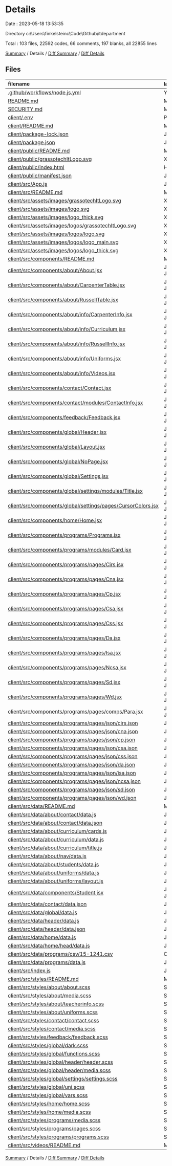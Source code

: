 # Details

Date : 2023-05-18 13:53:35

Directory c:\\Users\\finkelsteinc\\Code\\Github\\itdepartment

Total : 103 files,  22592 codes, 66 comments, 197 blanks, all 22855 lines

[Summary](results.md) / Details / [Diff Summary](diff.md) / [Diff Details](diff-details.md)

## Files
| filename | language | code | comment | blank | total |
| :--- | :--- | ---: | ---: | ---: | ---: |
| [.github/workflows/node.js.yml](/.github/workflows/node.js.yml) | YAML | 24 | 3 | 7 | 34 |
| [README.md](/README.md) | Markdown | 50 | 0 | 3 | 53 |
| [SECURITY.md](/SECURITY.md) | Markdown | 12 | 0 | 7 | 19 |
| [client/.env](/client/.env) | Properties | 1 | 0 | 0 | 1 |
| [client/README.md](/client/README.md) | Markdown | 3 | 0 | 1 | 4 |
| [client/package-lock.json](/client/package-lock.json) | JSON | 18,786 | 0 | 1 | 18,787 |
| [client/package.json](/client/package.json) | JSON | 57 | 0 | 1 | 58 |
| [client/public/README.md](/client/public/README.md) | Markdown | 5 | 0 | 0 | 5 |
| [client/public/grassotechItLogo.svg](/client/public/grassotechItLogo.svg) | XML | 9 | 0 | 1 | 10 |
| [client/public/index.html](/client/public/index.html) | HTML | 63 | 0 | 3 | 66 |
| [client/public/manifest.json](/client/public/manifest.json) | JSON | 20 | 0 | 1 | 21 |
| [client/src/App.js](/client/src/App.js) | JavaScript | 107 | 0 | 6 | 113 |
| [client/src/README.md](/client/src/README.md) | Markdown | 4 | 0 | 2 | 6 |
| [client/src/assets/images/grassotechItLogo.svg](/client/src/assets/images/grassotechItLogo.svg) | XML | 9 | 0 | 1 | 10 |
| [client/src/assets/images/logo.svg](/client/src/assets/images/logo.svg) | XML | 9 | 0 | 1 | 10 |
| [client/src/assets/images/logo_thick.svg](/client/src/assets/images/logo_thick.svg) | XML | 9 | 0 | 1 | 10 |
| [client/src/assets/images/logos/grassotechItLogo.svg](/client/src/assets/images/logos/grassotechItLogo.svg) | XML | 9 | 0 | 1 | 10 |
| [client/src/assets/images/logos/logo.svg](/client/src/assets/images/logos/logo.svg) | XML | 9 | 0 | 1 | 10 |
| [client/src/assets/images/logos/logo_main.svg](/client/src/assets/images/logos/logo_main.svg) | XML | 1 | 0 | 0 | 1 |
| [client/src/assets/images/logos/logo_thick.svg](/client/src/assets/images/logos/logo_thick.svg) | XML | 9 | 0 | 1 | 10 |
| [client/src/components/README.md](/client/src/components/README.md) | Markdown | 2 | 0 | 0 | 2 |
| [client/src/components/about/About.jsx](/client/src/components/about/About.jsx) | JavaScript JSX | 30 | 0 | 3 | 33 |
| [client/src/components/about/CarpenterTable.jsx](/client/src/components/about/CarpenterTable.jsx) | JavaScript JSX | 52 | 1 | 4 | 57 |
| [client/src/components/about/RussellTable.jsx](/client/src/components/about/RussellTable.jsx) | JavaScript JSX | 48 | 0 | 5 | 53 |
| [client/src/components/about/info/CarpenterInfo.jsx](/client/src/components/about/info/CarpenterInfo.jsx) | JavaScript JSX | 21 | 0 | 2 | 23 |
| [client/src/components/about/info/Curriculum.jsx](/client/src/components/about/info/Curriculum.jsx) | JavaScript JSX | 40 | 1 | 2 | 43 |
| [client/src/components/about/info/RussellInfo.jsx](/client/src/components/about/info/RussellInfo.jsx) | JavaScript JSX | 29 | 0 | 3 | 32 |
| [client/src/components/about/info/Uniforms.jsx](/client/src/components/about/info/Uniforms.jsx) | JavaScript JSX | 27 | 3 | 2 | 32 |
| [client/src/components/about/info/Videos.jsx](/client/src/components/about/info/Videos.jsx) | JavaScript JSX | 15 | 0 | 2 | 17 |
| [client/src/components/contact/Contact.jsx](/client/src/components/contact/Contact.jsx) | JavaScript JSX | 19 | 0 | 3 | 22 |
| [client/src/components/contact/modules/ContactInfo.jsx](/client/src/components/contact/modules/ContactInfo.jsx) | JavaScript JSX | 54 | 0 | 3 | 57 |
| [client/src/components/feedback/Feedback.jsx](/client/src/components/feedback/Feedback.jsx) | JavaScript JSX | 16 | 0 | 3 | 19 |
| [client/src/components/global/Header.jsx](/client/src/components/global/Header.jsx) | JavaScript JSX | 49 | 0 | 5 | 54 |
| [client/src/components/global/Layout.jsx](/client/src/components/global/Layout.jsx) | JavaScript JSX | 69 | 2 | 4 | 75 |
| [client/src/components/global/NoPage.jsx](/client/src/components/global/NoPage.jsx) | JavaScript JSX | 20 | 0 | 2 | 22 |
| [client/src/components/global/Settings.jsx](/client/src/components/global/Settings.jsx) | JavaScript JSX | 17 | 1 | 2 | 20 |
| [client/src/components/global/settings/modules/Title.jsx](/client/src/components/global/settings/modules/Title.jsx) | JavaScript JSX | 7 | 0 | 2 | 9 |
| [client/src/components/global/settings/pages/CursorColors.jsx](/client/src/components/global/settings/pages/CursorColors.jsx) | JavaScript JSX | 40 | 6 | 3 | 49 |
| [client/src/components/home/Home.jsx](/client/src/components/home/Home.jsx) | JavaScript JSX | 83 | 0 | 5 | 88 |
| [client/src/components/programs/Programs.jsx](/client/src/components/programs/Programs.jsx) | JavaScript JSX | 25 | 0 | 3 | 28 |
| [client/src/components/programs/modules/Card.jsx](/client/src/components/programs/modules/Card.jsx) | JavaScript JSX | 10 | 0 | 2 | 12 |
| [client/src/components/programs/pages/Cirs.jsx](/client/src/components/programs/pages/Cirs.jsx) | JavaScript JSX | 39 | 0 | 4 | 43 |
| [client/src/components/programs/pages/Cna.jsx](/client/src/components/programs/pages/Cna.jsx) | JavaScript JSX | 24 | 0 | 2 | 26 |
| [client/src/components/programs/pages/Cp.jsx](/client/src/components/programs/pages/Cp.jsx) | JavaScript JSX | 26 | 0 | 4 | 30 |
| [client/src/components/programs/pages/Csa.jsx](/client/src/components/programs/pages/Csa.jsx) | JavaScript JSX | 26 | 0 | 4 | 30 |
| [client/src/components/programs/pages/Css.jsx](/client/src/components/programs/pages/Css.jsx) | JavaScript JSX | 26 | 0 | 4 | 30 |
| [client/src/components/programs/pages/Da.jsx](/client/src/components/programs/pages/Da.jsx) | JavaScript JSX | 26 | 0 | 4 | 30 |
| [client/src/components/programs/pages/Isa.jsx](/client/src/components/programs/pages/Isa.jsx) | JavaScript JSX | 26 | 0 | 4 | 30 |
| [client/src/components/programs/pages/Ncsa.jsx](/client/src/components/programs/pages/Ncsa.jsx) | JavaScript JSX | 26 | 0 | 4 | 30 |
| [client/src/components/programs/pages/Sd.jsx](/client/src/components/programs/pages/Sd.jsx) | JavaScript JSX | 26 | 0 | 4 | 30 |
| [client/src/components/programs/pages/Wd.jsx](/client/src/components/programs/pages/Wd.jsx) | JavaScript JSX | 26 | 0 | 4 | 30 |
| [client/src/components/programs/pages/comps/Para.jsx](/client/src/components/programs/pages/comps/Para.jsx) | JavaScript JSX | 11 | 0 | 2 | 13 |
| [client/src/components/programs/pages/json/cirs.json](/client/src/components/programs/pages/json/cirs.json) | JSON | 11 | 0 | 0 | 11 |
| [client/src/components/programs/pages/json/cna.json](/client/src/components/programs/pages/json/cna.json) | JSON | 10 | 0 | 0 | 10 |
| [client/src/components/programs/pages/json/cp.json](/client/src/components/programs/pages/json/cp.json) | JSON | 8 | 0 | 0 | 8 |
| [client/src/components/programs/pages/json/csa.json](/client/src/components/programs/pages/json/csa.json) | JSON | 10 | 0 | 0 | 10 |
| [client/src/components/programs/pages/json/css.json](/client/src/components/programs/pages/json/css.json) | JSON | 11 | 0 | 0 | 11 |
| [client/src/components/programs/pages/json/da.json](/client/src/components/programs/pages/json/da.json) | JSON | 11 | 0 | 0 | 11 |
| [client/src/components/programs/pages/json/isa.json](/client/src/components/programs/pages/json/isa.json) | JSON | 10 | 0 | 0 | 10 |
| [client/src/components/programs/pages/json/ncsa.json](/client/src/components/programs/pages/json/ncsa.json) | JSON | 10 | 0 | 0 | 10 |
| [client/src/components/programs/pages/json/sd.json](/client/src/components/programs/pages/json/sd.json) | JSON | 11 | 0 | 0 | 11 |
| [client/src/components/programs/pages/json/wd.json](/client/src/components/programs/pages/json/wd.json) | JSON | 11 | 0 | 0 | 11 |
| [client/src/data/README.md](/client/src/data/README.md) | Markdown | 35 | 0 | 0 | 35 |
| [client/src/data/about/contact/data.js](/client/src/data/about/contact/data.js) | JavaScript | 17 | 0 | 0 | 17 |
| [client/src/data/about/contact/data.json](/client/src/data/about/contact/data.json) | JSON | 14 | 0 | 0 | 14 |
| [client/src/data/about/curriculum/cards.js](/client/src/data/about/curriculum/cards.js) | JavaScript | 7 | 0 | 0 | 7 |
| [client/src/data/about/curriculum/data.js](/client/src/data/about/curriculum/data.js) | JavaScript | 19 | 0 | 0 | 19 |
| [client/src/data/about/curriculum/title.js](/client/src/data/about/curriculum/title.js) | JavaScript | 7 | 0 | 0 | 7 |
| [client/src/data/about/nav/data.js](/client/src/data/about/nav/data.js) | JavaScript | 8 | 0 | 0 | 8 |
| [client/src/data/about/students/data.js](/client/src/data/about/students/data.js) | JavaScript | 25 | 3 | 2 | 30 |
| [client/src/data/about/uniforms/data.js](/client/src/data/about/uniforms/data.js) | JavaScript | 11 | 0 | 0 | 11 |
| [client/src/data/about/uniforms/layout.js](/client/src/data/about/uniforms/layout.js) | JavaScript | 4 | 0 | 0 | 4 |
| [client/src/data/components/Student.jsx](/client/src/data/components/Student.jsx) | JavaScript JSX | 12 | 0 | 2 | 14 |
| [client/src/data/contact/data.json](/client/src/data/contact/data.json) | JSON | 6 | 0 | 0 | 6 |
| [client/src/data/global/data.js](/client/src/data/global/data.js) | JavaScript | 8 | 0 | 0 | 8 |
| [client/src/data/header/data.js](/client/src/data/header/data.js) | JavaScript | 7 | 0 | 0 | 7 |
| [client/src/data/header/data.json](/client/src/data/header/data.json) | JSON | 6 | 0 | 0 | 6 |
| [client/src/data/home/data.js](/client/src/data/home/data.js) | JavaScript | 7 | 0 | 1 | 8 |
| [client/src/data/home/head/data.js](/client/src/data/home/head/data.js) | JavaScript | 4 | 0 | 0 | 4 |
| [client/src/data/programs/csv/15-1241.csv](/client/src/data/programs/csv/15-1241.csv) | CSV | 193 | 0 | 1 | 194 |
| [client/src/data/programs/data.js](/client/src/data/programs/data.js) | JavaScript | 13 | 1 | 1 | 15 |
| [client/src/index.js](/client/src/index.js) | JavaScript | 10 | 0 | 3 | 13 |
| [client/src/styles/README.md](/client/src/styles/README.md) | Markdown | 2 | 0 | 1 | 3 |
| [client/src/styles/about/about.scss](/client/src/styles/about/about.scss) | SCSS | 343 | 13 | 1 | 357 |
| [client/src/styles/about/media.scss](/client/src/styles/about/media.scss) | SCSS | 80 | 6 | 0 | 86 |
| [client/src/styles/about/teacherinfo.scss](/client/src/styles/about/teacherinfo.scss) | SCSS | 44 | 0 | 0 | 44 |
| [client/src/styles/about/uniforms.scss](/client/src/styles/about/uniforms.scss) | SCSS | 51 | 0 | 0 | 51 |
| [client/src/styles/contact/contact.scss](/client/src/styles/contact/contact.scss) | SCSS | 27 | 0 | 0 | 27 |
| [client/src/styles/contact/media.scss](/client/src/styles/contact/media.scss) | SCSS | 41 | 0 | 0 | 41 |
| [client/src/styles/feedback/feedback.scss](/client/src/styles/feedback/feedback.scss) | SCSS | 106 | 0 | 1 | 107 |
| [client/src/styles/global/dark.scss](/client/src/styles/global/dark.scss) | SCSS | 183 | 0 | 35 | 218 |
| [client/src/styles/global/functions.scss](/client/src/styles/global/functions.scss) | SCSS | 3 | 0 | 0 | 3 |
| [client/src/styles/global/header/header.scss](/client/src/styles/global/header/header.scss) | SCSS | 169 | 2 | 1 | 172 |
| [client/src/styles/global/header/media.scss](/client/src/styles/global/header/media.scss) | SCSS | 67 | 0 | 0 | 67 |
| [client/src/styles/global/settings/settings.scss](/client/src/styles/global/settings/settings.scss) | SCSS | 227 | 4 | 1 | 232 |
| [client/src/styles/global/uni.scss](/client/src/styles/global/uni.scss) | SCSS | 99 | 0 | 2 | 101 |
| [client/src/styles/global/vars.scss](/client/src/styles/global/vars.scss) | SCSS | 17 | 0 | 2 | 19 |
| [client/src/styles/home/home.scss](/client/src/styles/home/home.scss) | SCSS | 226 | 13 | 1 | 240 |
| [client/src/styles/home/media.scss](/client/src/styles/home/media.scss) | SCSS | 93 | 0 | 1 | 94 |
| [client/src/styles/programs/media.scss](/client/src/styles/programs/media.scss) | SCSS | 11 | 0 | 0 | 11 |
| [client/src/styles/programs/pages.scss](/client/src/styles/programs/pages.scss) | SCSS | 62 | 0 | 2 | 64 |
| [client/src/styles/programs/programs.scss](/client/src/styles/programs/programs.scss) | SCSS | 73 | 7 | 0 | 80 |
| [client/src/videos/README.md](/client/src/videos/README.md) | Markdown | 1 | 0 | 0 | 1 |

[Summary](results.md) / Details / [Diff Summary](diff.md) / [Diff Details](diff-details.md)